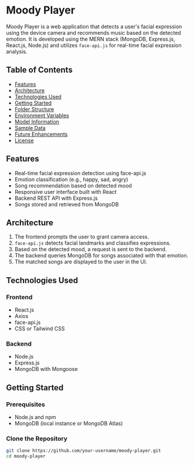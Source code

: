 # Moody Player

Moody Player is a web application that detects a user's facial expression using the device camera and recommends music based on the detected emotion. It is developed using the MERN stack (MongoDB, Express.js, React.js, Node.js) and utilizes `face-api.js` for real-time facial expression analysis.

## Table of Contents

- [Features](#features)
- [Architecture](#architecture)
- [Technologies Used](#technologies-used)
- [Getting Started](#getting-started)
- [Folder Structure](#folder-structure)
- [Environment Variables](#environment-variables)
- [Model Information](#model-information)
- [Sample Data](#sample-data)
- [Future Enhancements](#future-enhancements)
- [License](#license)

## Features

- Real-time facial expression detection using face-api.js  
- Emotion classification (e.g., happy, sad, angry)  
- Song recommendation based on detected mood  
- Responsive user interface built with React  
- Backend REST API with Express.js  
- Songs stored and retrieved from MongoDB  

## Architecture

1. The frontend prompts the user to grant camera access.  
2. `face-api.js` detects facial landmarks and classifies expressions.  
3. Based on the detected mood, a request is sent to the backend.  
4. The backend queries MongoDB for songs associated with that emotion.  
5. The matched songs are displayed to the user in the UI.

## Technologies Used

### Frontend

- React.js  
- Axios  
- face-api.js  
- CSS or Tailwind CSS  

### Backend

- Node.js  
- Express.js  
- MongoDB with Mongoose  

## Getting Started

### Prerequisites

- Node.js and npm  
- MongoDB (local instance or MongoDB Atlas)

### Clone the Repository

```bash
git clone https://github.com/your-username/moody-player.git
cd moody-player

